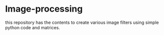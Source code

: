 # Image-processing
this repository has the contents to create various image filters using simple python code and matrices.

